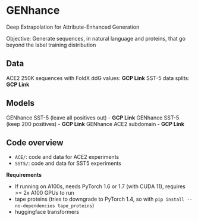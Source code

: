 # GENhance
Deep Extrapolation for Attribute-Enhanced Generation

Objective: Generate sequences, in natural language and proteins, that go beyond the label training distribution


## Data
ACE2 250K sequences with FoldX ddG values: **GCP Link**
SST-5 data splits: **GCP Link**

## Models
GENhance SST-5 (leave all positives out) - **GCP Link**
GENhance SST-5 (keep 200 positives) - **GCP Link**
GENhance ACE2 subdomain - **GCP Link**

## Code overview
- `ACE/`: code and data for ACE2 experiments
- `SST5/`: code and data for SST5 experiments

  
**Requirements**
- If running on A100s, needs PyTorch 1.6 or 1.7 (with CUDA 11), requires >= 2x A100 GPUs to run
- tape proteins (tries to downgrade to PyTorch 1.4, so with `pip install --no-dependencies tape_proteins`)
- huggingface transformers